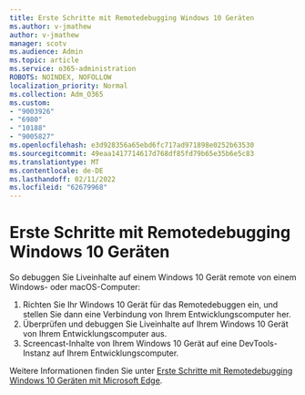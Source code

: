 ```yaml
---
title: Erste Schritte mit Remotedebugging Windows 10 Geräten
ms.author: v-jmathew
author: v-jmathew
manager: scotv
ms.audience: Admin
ms.topic: article
ms.service: o365-administration
ROBOTS: NOINDEX, NOFOLLOW
localization_priority: Normal
ms.collection: Adm_O365
ms.custom:
- "9003926"
- "6980"
- "10188"
- "9005827"
ms.openlocfilehash: e3d928356a65ebd6fc717ad971898e0252b63530
ms.sourcegitcommit: 49eaa1417714617d768df85fd79b65e35b6e5c83
ms.translationtype: MT
ms.contentlocale: de-DE
ms.lasthandoff: 02/11/2022
ms.locfileid: "62679968"
---
```

# <a name="get-started-with-remotely-debugging-windows-10-devices"></a>Erste Schritte mit Remotedebugging Windows 10 Geräten

So debuggen Sie Liveinhalte auf einem Windows 10 Gerät remote von einem Windows- oder macOS-Computer:

1. Richten Sie Ihr Windows 10 Gerät für das Remotedebuggen ein, und stellen Sie dann eine Verbindung von Ihrem Entwicklungscomputer her.
2. Überprüfen und debuggen Sie Liveinhalte auf Ihrem Windows 10 Gerät von Ihrem Entwicklungscomputer aus.
3. Screencast-Inhalte von Ihrem Windows 10 Gerät auf eine DevTools-Instanz auf Ihrem Entwicklungscomputer.

Weitere Informationen finden Sie unter [Erste Schritte mit Remotedebugging Windows 10 Geräten mit Microsoft Edge](https://go.microsoft.com/fwlink/?linkid=2142172).
